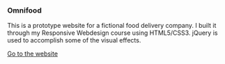 ### Omnifood

This is a prototype website for a fictional food delivery company.
I built it through my Responsive Webdesign course using HTML5/CSS3. jQuery is used to accomplish some of the visual effects.

[Go to the website](https://www.donz.website/omnifood-d)
